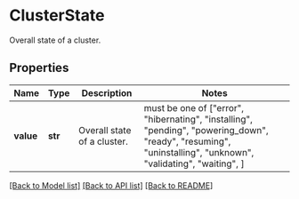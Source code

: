 # ClusterState

Overall state of a cluster.

## Properties
Name | Type | Description | Notes
------------ | ------------- | ------------- | -------------
**value** | **str** | Overall state of a cluster. |  must be one of ["error", "hibernating", "installing", "pending", "powering_down", "ready", "resuming", "uninstalling", "unknown", "validating", "waiting", ]

[[Back to Model list]](../README.md#documentation-for-models) [[Back to API list]](../README.md#documentation-for-api-endpoints) [[Back to README]](../README.md)
